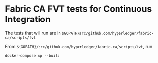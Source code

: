 # Fabric CA FVT tests for Continuous Integration

The tests that will run are in ``$GOPATH/src/github.com/hyperledger/fabric-ca/scripts/fvt``

From ``${GOPATH}/src/github.com/hyperledger/fabric-ca/scripts/fvt``, run

``docker-compose up --build``
